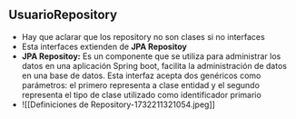 ## UsuarioRepository
- Hay que aclarar que los repository no son clases si no interfaces 
- Esta interfaces extienden de **JPA Repositoy**
- **JPA Repositoy:** Es un componente que se utiliza para administrar los datos en una aplicación Spring boot, facilita la administración de datos en una base de datos. Esta interfaz acepta dos genéricos como parámetros: el primero representa a clase entidad y el segundo representa el tipo de clase utilizado como identificador primario
- ![[Definiciones de Repository-1732211321054.jpeg]]
